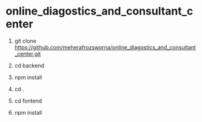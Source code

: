 # online_diagostics_and_consultant_center

1. git clone https://github.com/meherafrozsworna/online_diagostics_and_consultant_center.git

2. cd backend
3. npm install
4. cd .
5. cd fontend
6. npm install

